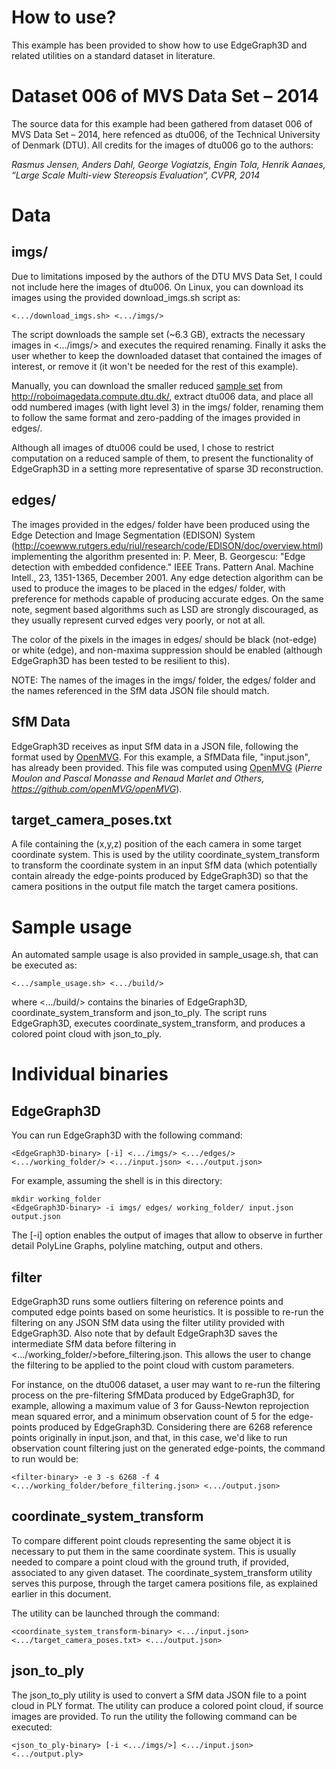 How to use?
===========

This example has been provided to show how to use EdgeGraph3D and related utilities on a standard dataset in literature.

Dataset 006 of MVS Data Set – 2014
==================================

The source data for this example had been gathered from dataset 006 of MVS Data Set – 2014, here refenced as dtu006, of the Technical University of Denmark (DTU). All credits for the images of dtu006 go to the authors:

*Rasmus Jensen, Anders Dahl, George Vogiatzis, Engin Tola, Henrik Aanaes, “Large Scale Multi-view Stereopsis Evaluation“, CVPR, 2014*

Data
====

imgs/
-----

Due to limitations imposed by the authors of the DTU MVS Data Set, I could not include here the images of dtu006. On Linux, you can download its images using the provided download_imgs.sh script as:

    <.../download_imgs.sh> <.../imgs/>

The script downloads the sample set (~6.3 GB), extracts the necessary images in <.../imgs/> and executes the required renaming. Finally it asks the user whether to keep the downloaded dataset that contained the images of interest, or remove it (it won't be needed for the rest of this example).

Manually, you can download the smaller reduced [sample set](http://roboimagedata2.compute.dtu.dk/data/MVS/SampleSet.zip) from http://roboimagedata.compute.dtu.dk/, extract dtu006 data, and place all odd numbered images (with light level 3) in the imgs/ folder, renaming them to follow the same format and zero-padding of the images provided in edges/. 

Although all images of dtu006 could be used, I chose to restrict computation on a reduced sample of them, to present the functionality of EdgeGraph3D in a setting more representative of sparse 3D reconstruction.

edges/
------

The images provided in the edges/ folder have been produced using the Edge Detection and Image Segmentation (EDISON) System (http://coewww.rutgers.edu/riul/research/code/EDISON/doc/overview.html) implementing the algorithm presented in: P. Meer, B. Georgescu: "Edge detection with embedded confidence." IEEE Trans. Pattern Anal. Machine Intell., 23, 1351-1365, December 2001. Any edge detection algorithm can be used to produce the images to be placed in the edges/ folder, with preference for methods capable of producing accurate edges. On the same note, segment based algorithms such as LSD are strongly discouraged, as they usually represent curved edges very poorly, or not at all.

The color of the pixels in the images in edges/ should be black (not-edge) or white (edge), and non-maxima suppression should be enabled (although EdgeGraph3D has been tested to be resilient to this).

NOTE: The names of the images in the imgs/ folder, the edges/ folder and the names referenced in the SfM data JSON file should match.

SfM Data
--------

EdgeGraph3D receives as input SfM data in a JSON file, following the format used by [OpenMVG](https://github.com/openMVG/openMVG). For this example, a SfMData file, "input.json", has already been provided. This file was computed using [OpenMVG](https://github.com/openMVG/openMVG) (*Pierre Moulon and Pascal Monasse and Renaud Marlet and Others, https://github.com/openMVG/openMVG*).

target_camera_poses.txt
-----------------------

A file containing the (x,y,z) position of the each camera in some target coordinate system. This is used by the utility coordinate_system_transform to transform the coordinate system in an input SfM data (which potentially contain already the edge-points produced by EdgeGraph3D) so that the camera positions in the output file match the target camera positions.

Sample usage
============

An automated sample usage is also provided in sample_usage.sh, that can be executed as:

    <.../sample_usage.sh> <.../build/>
    
where <.../build/> contains the binaries of EdgeGraph3D, coordinate_system_transform and json_to_ply. The script runs EdgeGraph3D, executes coordinate_system_transform, and produces a colored point cloud with json_to_ply.

Individual binaries
===================

EdgeGraph3D
-----------

You can run EdgeGraph3D with the following command:

    <EdgeGraph3D-binary> [-i] <.../imgs/> <.../edges/> <.../working_folder/> <.../input.json> <.../output.json>
    
For example, assuming the shell is in this directory:

    mkdir working_folder
    <EdgeGraph3D-binary> -i imgs/ edges/ working_folder/ input.json output.json
    
The [-i] option enables the output of images that allow to observe in further detail PolyLine Graphs, polyline matching, output and others.

filter
------

EdgeGraph3D runs some outliers filtering on reference points and computed edge points based on some heuristics. It is possible to re-run the filtering on any JSON SfM data using the filter utility provided with EdgeGraph3D. Also note that by default EdgeGraph3D saves the intermediate SfM data before filtering in <.../working_folder/>before_filtering.json. This allows the user to change the filtering to be applied to the point cloud with custom parameters.

For instance, on the dtu006 dataset, a user may want to re-run the filtering process on the pre-filtering SfMData produced by EdgeGraph3D, for example, allowing a maximum value of 3 for Gauss-Newton reprojection mean squared error, and a minimum observation count of 5 for the edge-points produced by EdgeGraph3D. Considering there are 6268 reference points originally in input.json, and that, in this case, we'd like to run observation count filtering just on the generated edge-points, the command to run would be:

    <filter-binary> -e 3 -s 6268 -f 4 <.../working_folder/before_filtering.json> <.../output.json>
    
coordinate_system_transform
---------------------------

To compare different point clouds representing the same object it is necessary to put them in the same coordinate system. This is usually needed to compare a point cloud with the ground truth, if provided, associated to any given dataset. The coordinate_system_transform utility serves this purpose, through the target camera positions file, as explained earlier in this document.

The utility can be launched through the command:

    <coordinate_system_transform-binary> <.../input.json> <.../target_camera_poses.txt> <.../output.json>
    
json_to_ply
-----------

The json_to_ply utility is used to convert a SfM data JSON file to a point cloud in PLY format. The utility can produce a colored point cloud, if source images are provided. To run the utility the following command can be executed:

    <json_to_ply-binary> [-i <.../imgs/>] <.../input.json> <.../output.ply>
